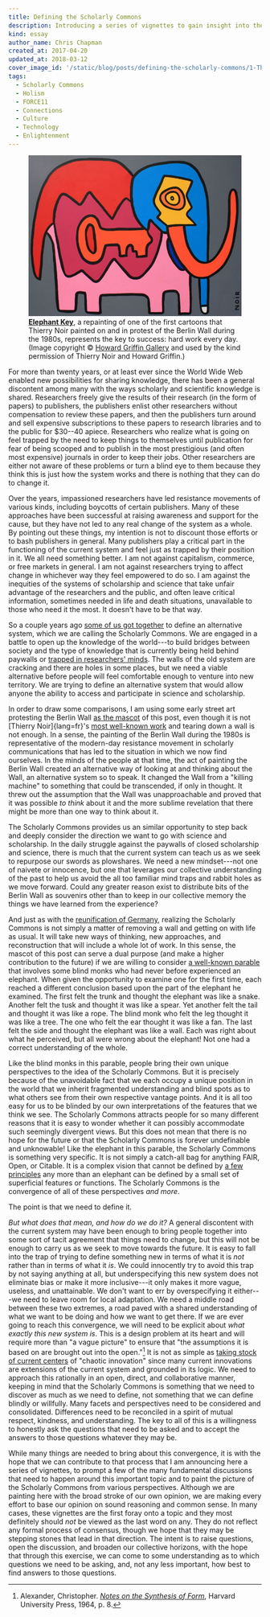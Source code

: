 ```yaml
---
title: Defining the Scholarly Commons
description: Introducing a series of vignettes to gain insight into the Scholarly Commons.
kind: essay
author_name: Chris Chapman
created_at: 2017-04-20
updated_at: 2018-03-12
cover_image_id: '/static/blog/posts/defining-the-scholarly-commons/1-Thierry-Noir-Howard-Griffin-Gallery_742_560_80_s_c1_smart_scale.jpg'
tags:
  - Scholarly Commons
  - Holism
  - FORCE11
  - Connections
  - Culture
  - Technology
  - Enlightenment
---
```

<figure id="the-key-to-success" property="schema:sharedContent" class="img" resource="#the-key-to-success" typeof="schema:ImageObject">
  <link property="schema:representativeOfPage" resource="schema:True" />
  <meta property="schema:width" content="742 px" datatype="schema:Distance" />
  <meta property="schema:height" content="560 px" datatype="schema:Distance" />
  <meta property="schema:contentSize" content="51KB" />
  <img property="schema:contentUrl" class="static" alt="An elephant made of various brightly colored components and a large key in the middle" src="1-Thierry-Noir-Howard-Griffin-Gallery_742_560_80_s_c1_smart_scale.jpg" />
  <figcaption property="schema:caption"><b><a href="https://howardgriffinprints.com/print/thierry-noir/elephant-key-dark-grey/">Elephant Key</a></b>, a repainting of one of the first cartoons that <span lang="fr">Thierry Noir</span> painted on and in protest of the Berlin Wall during the 1980s, represents the key to success: hard work every day. (Image copyright © <a property="pav:retrievedFrom" href="http://howardgriffingallery.com/images/made/uploads/images/1-Thierry-Noir-Howard-Griffin-Gallery_742_560_80_s_c1_smart_scale.jpg">Howard Griffin Gallery</a> and used by the kind permission of <span lang="fr">Thierry Noir</span> and Howard Griffin.)</figcaption>
</figure>

For more than twenty years, or at least ever since the World Wide Web enabled
new possibilities for sharing knowledge, there has been a general discontent
among many with the ways scholarly and scientific knowledge is shared.
Researchers freely give the results of their research (in the form of papers)
to publishers, the publishers enlist other researchers without compensation to
review these papers, and then the publishers turn around and sell expensive
subscriptions to these papers to research libraries and to the public for
$30--40 apiece. Researchers who realize what is going on feel trapped by the
need to keep things to themselves until publication for fear of being scooped
and to publish in the most prestigious (and often most expensive) journals in
order to keep their jobs. Other researchers are either not aware of these
problems or turn a blind eye to them because they think this is just how the
system works and there is nothing that they can do to change it.

Over the years, impassioned researchers have led resistance movements of
various kinds, including boycotts of certain publishers. Many of these
approaches have been successful at raising awareness and support for the cause,
but they have not led to any real change of the system as a whole. By pointing
out these things, my intention is not to discount those efforts or to bash
publishers in general. Many publishers play a critical part in the functioning
of the current system and feel just as trapped by their position in it. We all
need something better. I am not against capitalism, commerce, or free markets
in general. I am not against researchers trying to affect change in whichever
way they feel empowered to do so. I am against the inequities of the systems of
scholarship and science that take unfair advantage of the researchers and the
public, and often leave critical information, sometimes needed in life and
death situations, unavailable to those who need it the most. It doesn't have to
be that way.

<!--MORE-->

So a couple years ago [some of us got together][scwg] to define an alternative
system, which we are calling the Scholarly Commons. We are engaged in a battle
to open up the knowledge of the world---to build bridges between society and
the type of knowledge that is currently being held behind paywalls or [trapped
in researchers' minds][opening knowledge]. The walls of the old system are
cracking and there are holes in some places, but we need a viable alternative
before people will feel comfortable enough to venture into new territory. We
are trying to define an alternative system that would allow anyone the ability
to access and participate in science and scholarship.

In order to draw some comparisons, I am using some early street art protesting
the Berlin Wall [as the mascot](#the-key-to-success) of this post, even though
it is not [Thierry Noir]{lang=fr}'s [most well-known work][mutations] and
tearing down a wall is not enough. In a sense, the painting of the Berlin Wall
during the 1980s is representative of the modern-day resistance movement in
scholarly communications that has led to the situation in which we now find
ourselves. In the minds of the people at that time, the act of painting the
Berlin Wall created an alternative way of looking at and thinking about the
Wall, an alternative system so to speak. It changed the Wall from a "killing
machine" to something that could be transcended, if only in thought. It threw
out the assumption that the Wall was unapproachable and proved that it was
possible _to think_ about it and the more sublime revelation that there might
be more than one way to think about it.

The Scholarly Commons provides us an similar opportunity to step back and
deeply consider the direction we want to go with science and scholarship. In
the daily struggle against the paywalls of closed scholarship and science,
there is much that the current system can teach us as we seek to repurpose our
swords as plowshares. We need a new mindset---not one of naivete or innocence,
but one that leverages our collective understanding of the past to help us
avoid the all too familiar mind traps and rabbit holes as we move forward.
Could any greater reason exist to distribute bits of the Berlin Wall as
souvenirs other than to keep in our collective memory the things we have
learned from the experience?

And just as with the [reunification of Germany], realizing the Scholarly
Commons is not simply a matter of removing a wall and getting on with life as
usual. It will take new ways of thinking, new approaches, and reconstruction
that will include a whole lot of work. In this sense, the mascot of this post
can serve a dual purpose (and make a higher contribution to the future) if we
are willing to consider [a well-known parable][parable] that involves some
blind monks who had never before experienced an elephant. When given the
opportunity to examine one for the first time, each reached a different
conclusion based upon the part of the elephant he examined. The first felt the
trunk and thought the elephant was like a snake. Another felt the tusk and
thought it was like a spear. Yet another felt the tail and thought it was like
a rope. The blind monk who felt the leg thought it was like a tree. The one who
felt the ear thought it was like a fan. The last felt the side and thought the
elephant was like a wall. Each was right about what he perceived, but all were
wrong about the elephant! Not one had a correct understanding of the whole.

Like the blind monks in this parable, people bring their own unique
perspectives to the idea of the Scholarly Commons. But it is precisely because
of the unavoidable fact that we each occupy a unique position in the world that
we inherit fragmented understanding and blind spots as to what others see from
their own respective vantage points. And it is all too easy for us to be
blinded by our own interpretations of the features that we think we see. The
Scholarly Commons attracts people for so many different reasons that it is easy
to wonder whether it can possibly accommodate such seemingly divergent views.
But this does not mean that there is no hope for the future or that the
Scholarly Commons is forever undefinable and unknowable! Like the elephant in
this parable, the Scholarly Commons is something very specific. It is not
simply a catch-all bag for anything FAIR, Open, or Citable. It is a complex
vision that cannot be defined by [a few principles][principles] any more than
an elephant can be defined by a small set of superficial features or functions.
The Scholarly Commons is the convergence of all of these perspectives _and
more_.

The point is that we need to define it.

_But what does that mean, and how do we do it?_ A general discontent with the
current system may have been enough to bring people together into some sort of
tacit agreement that things need to change, but this will not be enough to
carry us as we seek to move towards the future. It is easy to fall into the
trap of trying to define something new in terms of what it is _not_ rather than
in terms of what it _is_. We could innocently try to avoid this trap by not
saying anything at all, but underspecifying this new system does not eliminate
bias or make it more inclusive---it only makes it more vague, useless, and
unattainable. We don't want to err by overspecifying it either---we need to
leave room for local adaptation. We need a middle road between these two
extremes, a road paved with a shared understanding of what we want to be doing
and how we want to get there. If we are ever going to reach this convergence,
we will need to be explicit about _what exactly this new system is_. This is a
design problem at its heart and will require more than "a vague picture" to
ensure that "the assumptions it is based on are brought out into the
open."[^notes] It is not as simple as [taking stock of current centers][gaps
and systems] of "chaotic innovation" since many current innovations are
extensions of the current system and grounded in its logic. We need to approach
this rationally in an open, direct, and collaborative manner, keeping in mind
that the Scholarly Commons is something that we need to discover as much as we
need to define, not something that we can define blindly or willfully. Many
facets and perspectives need to be considered and consolidated. Differences
need to be reconciled in a spirit of mutual respect, kindness, and
understanding. The key to all of this is a willingness to honestly ask the
questions that need to be asked and to accept the answers to those questions
whatever they may be.

While many things are needed to bring about this convergence, it is with the
hope that we can contribute to that process that I am announcing here a series
of vignettes, to prompt a few of the many fundamental discussions that need to
happen around this important topic and to paint the picture of the Scholarly
Commons from various perspectives. Although we are painting here with the broad
stroke of our own opinion, we are making every effort to base our opinion on
sound reasoning and common sense. In many cases, these vignettes are the first
foray onto a topic and they most definitely should _not_ be viewed as the last
word on any. They do not reflect any formal process of consensus, though we
hope that they may be stepping stones that lead in that direction. The intent
is to raise questions, open the discussion, and broaden our collective
horizons, with the hope that through this exercise, we can come to some
understanding as to which questions we need to be asking, and, not any less
important, how best to find answers to those questions.

[mutations]: <https://www.independent.co.uk/arts-entertainment/art/features/thierry-noir-the-street-artist-who-mutated-the-berlin-wall-in-protest-9316814.html> "Meet Thierry Noir: The street artist who 'mutated' the Berlin Wall in protest, on The Independent"
[reunification of Germany]: <https://en.wikipedia.org/wiki/German_reunification> "German Reunification, on Wikipedia"
[parable]: <https://en.wikipedia.org/wiki/Blind_men_and_an_elephant> "Blind Men and an Elephant, on Wikipedia"
[principles]: <https://www.force11.org/group/scholarly-commons-working-group-wp2principles/principles-scholarly-commons-open-comments> "About the principles of the Scholarly Commons"
[scwg]: <https://www.force11.org/group/scholarly-commons-working-group> "The Scholarly Commons Working Group at FORCE11"
[opening knowledge]: <../opening-knowledge/> "The Pentandra Blog → Opening Knowledge"
[gaps and systems]: <../putting-the-pieces-together-technology/#on-gaps-and-systems> "The Pentandra Blog → Putting the Pieces Together: Technology → On Gaps and Systems"

[^notes]:

    Alexander, Christopher. <cite>[Notes on the Synthesis of
    Form](https://books.google.com/books?id=Kh3T3XFUfPQC)</cite>, Harvard
    University Press, 1964, p. 8.
